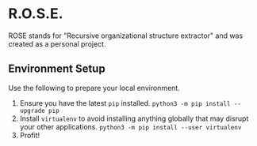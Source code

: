 # R.O.S.E.

ROSE stands for "Recursive organizational structure extractor" and was created as a personal project.

## Environment Setup

Use the following to prepare your local environment.

1. Ensure you have the latest `pip` installed.
   ```python3 -m pip install --upgrade pip```
1. Install `virtualenv` to avoid installing anything globally that may disrupt your other applications.
   ```python3 -m pip install --user virtualenv```
1. Profit!

